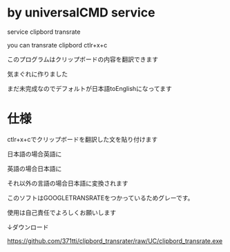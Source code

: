 # by universalCMD service

service clipbord transrate

you can transrate clipbord ctlr+x+c

このプログラムはクリップボードの内容を翻訳できます

気まぐれに作りました

まだ未完成なのでデフォルトが日本語toEnglishになってます

# 仕様

ctlr+x+cでクリップボードを翻訳した文を貼り付けます

日本語の場合英語に

英語の場合日本語に

それ以外の言語の場合日本語に変換されます


このソフトはGOOGLETRANSRATEをつかっているためグレーです。

使用は自己責任でよろしくお願いします

↓ダウンロード

https://github.com/371tti/clipbord_transrater/raw/UC/clipbord_transrate.exe
